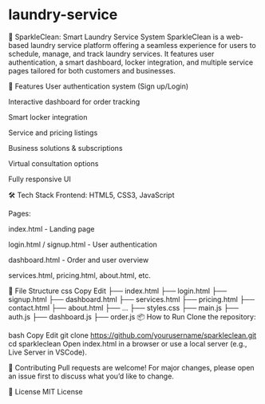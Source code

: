 # laundry-service
🧼 SparkleClean: Smart Laundry Service System
SparkleClean is a web-based laundry service platform offering a seamless experience for users to schedule, manage, and track laundry services. It features user authentication, a smart dashboard, locker integration, and multiple service pages tailored for both customers and businesses.

🚀 Features
User authentication system (Sign up/Login)

Interactive dashboard for order tracking

Smart locker integration

Service and pricing listings

Business solutions & subscriptions

Virtual consultation options

Fully responsive UI

🛠️ Tech Stack
Frontend: HTML5, CSS3, JavaScript

Pages:

index.html - Landing page

login.html / signup.html - User authentication

dashboard.html - Order and user overview

services.html, pricing.html, about.html, etc.

📂 File Structure
css
Copy
Edit
├── index.html
├── login.html
├── signup.html
├── dashboard.html
├── services.html
├── pricing.html
├── contact.html
├── about.html
├── ...
├── styles.css
├── main.js
├── auth.js
├── dashboard.js
├── order.js
📦 How to Run
Clone the repository:

bash
Copy
Edit
git clone https://github.com/yourusername/sparkleclean.git
cd sparkleclean
Open index.html in a browser or use a local server (e.g., Live Server in VSCode).

🤝 Contributing
Pull requests are welcome! For major changes, please open an issue first to discuss what you’d like to change.

📃 License
MIT License
